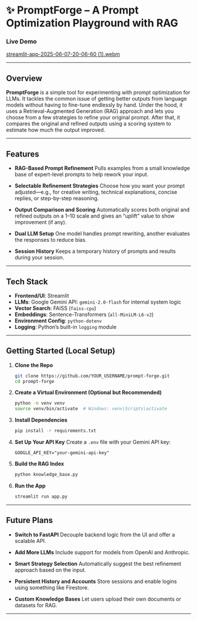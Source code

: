 # ✨ PromptForge – A Prompt Optimization Playground with RAG

### Live Demo

[streamlit-app-2025-06-07-20-06-60 (1).webm](https://github.com/user-attachments/assets/dfb78337-d685-4baa-8c5d-6124c7712d59)

---

## Overview

**PromptForge** is a simple tool for experimenting with prompt optimization for LLMs. It tackles the common issue of getting better outputs from language models without having to fine-tune endlessly by hand. Under the hood, it uses a Retrieval-Augmented Generation (RAG) approach and lets you choose from a few strategies to refine your original prompt. After that, it compares the original and refined outputs using a scoring system to estimate how much the output improved.

---

## Features

* **RAG-Based Prompt Refinement**
  Pulls examples from a small knowledge base of expert-level prompts to help rework your input.

* **Selectable Refinement Strategies**
  Choose how you want your prompt adjusted—e.g., for creative writing, technical explanations, concise replies, or step-by-step reasoning.

* **Output Comparison and Scoring**
  Automatically scores both original and refined outputs on a 1–10 scale and gives an “uplift” value to show improvement (if any).

* **Dual LLM Setup**
  One model handles prompt rewriting, another evaluates the responses to reduce bias.

* **Session History**
  Keeps a temporary history of prompts and results during your session.

---

## Tech Stack

* **Frontend/UI**: Streamlit
* **LLMs**: Google Gemini API: `gemini-2.0-flash` for internal system logic
* **Vector Search**: FAISS (`faiss-cpu`)
* **Embeddings**: Sentence-Transformers (`all-MiniLM-L6-v2`)
* **Environment Config**: `python-dotenv`
* **Logging**: Python’s built-in `logging` module

---

## Getting Started (Local Setup)

1. **Clone the Repo**

   ```bash
   git clone https://github.com/YOUR_USERNAME/prompt-forge.git
   cd prompt-forge
   ```

2. **Create a Virtual Environment (Optional but Recommended)**

   ```bash
   python -m venv venv
   source venv/bin/activate  # Windows: venv\Scripts\activate
   ```

3. **Install Dependencies**

   ```bash
   pip install -r requirements.txt
   ```

4. **Set Up Your API Key**
   Create a `.env` file with your Gemini API key:

   ```env
   GOOGLE_API_KEY="your-gemini-api-key"
   ```

5. **Build the RAG Index**

   ```bash
   python knowledge_base.py
   ```

6. **Run the App**

   ```bash
   streamlit run app.py
   ```

---

## Future Plans

* **Switch to FastAPI**
  Decouple backend logic from the UI and offer a scalable API.

* **Add More LLMs**
  Include support for models from OpenAI and Anthropic.

* **Smart Strategy Selection**
  Automatically suggest the best refinement approach based on the input.

* **Persistent History and Accounts**
  Store sessions and enable logins using something like Firestore.

* **Custom Knowledge Bases**
  Let users upload their own documents or datasets for RAG.

---
